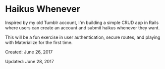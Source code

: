 # Haikus Whenever

Inspired by my old Tumblr account, I'm building a simple CRUD app in Rails where users can create an account and submit haikus whenever they want. 

This will be a fun exercise in user authentication, secure routes, and playing with Materialize for the first time.

Created: June 26, 2017

Updated: June 28, 2017
